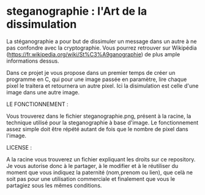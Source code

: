 # steganographie : l'Art de la dissimulation

La stéganographie a pour but de dissimuler un message dans un autre à ne pas confondre avec la cryptographie. Vous pourrez retrouver sur Wikipédia (https://fr.wikipedia.org/wiki/St%C3%A9ganographie) de plus ample informations dessus.

Dans ce projet je vous propose dans un premier temps de créer un programme en C, qui pour une image passée en paramètre, lire chaque pixel le traitera et retournera un autre pixel.
Ici la disimulation est celle d'une image dans une autre image.


LE FONCTIONNEMENT :

Vous trouverez dans le fichier steganographie.png, présent à la racine, la technique utilisé pour la steganographie à base d'image.
Le fonctionnement assez simple doit être répété autant de fois que le nombre de pixel dans l'image.


LICENSE :

A la racine vous trouverez un fichier expliquant les droits sur ce repository. Je vous autorise donc à le partager, à le modifier et à le réutiliser du moment que vous indiquez la paternité (nom,prenom ou lien), que celà ne soit pas pour une utilisation commerciale et finalement que vous le partagiez sous les mêmes conditions.
